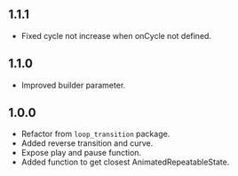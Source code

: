 ## 1.1.1

* Fixed cycle not increase when onCycle not defined.

## 1.1.0

* Improved builder parameter.

## 1.0.0

* Refactor from `loop_transition` package.
* Added reverse transition and curve.
* Expose play and pause function.
* Added function to get closest AnimatedRepeatableState.
